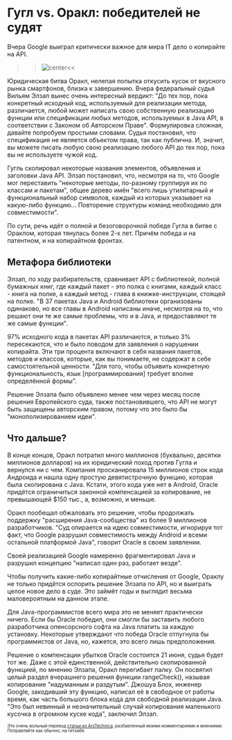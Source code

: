 # Гугл vs. Оракл: победителей не судят

Вчера Google выиграл критически важное для мира IT дело о копирайте на API.

>>![center](http://cdn.arstechnica.net/wp-content/uploads/2012/05/android-partytime.jpg)<<

Юридическая битва Оракл, нелепая попытка откусить кусок от вкусного рынка смартфонов, близка к завершению. Вчера федеральный судья Вильям Элзап вынес очень интересный вердикт: "До тех пор, пока конкретный исходный код, используемый для реализации метода, различается, любой может написать свою собственную реализацию функции или спецификации любых методов, используемых в Java API, в соответствии с Законом об Авторском Праве". Формулировка сложная, давайте попробуем простыми словами. Судья постановил, что спецификация не является объектом права, так как публична. И, значит, вы можете писать любую свою реализацию любого API до тех пор, пока вы не используете чужой код.

Гугль скопировал некоторые названия элементов, объявления и заголовки Java API. Элзап постановил, что, несмотря на то, что Google мог переставить "некоторые методы, по-разному группируя их по классам и пакетам", общее дерево имён "всего лишь утилитарный и функциональный набор символов, каждый из которых указывает на какую-либо функцию... Повторение структуры команд необходимо для совместимости".

По сути, речь идёт о полной и безоговорочной победе Гугла в битве с Ораклом, которая тянулась более 2-х лет. Причём победа и на патентном, и на копирайтном фронтах.

## Метафора библиотеки

Элзап, по ходу разбирательств, сравнивает API с библиотекой, полной бумажных книг, где каждый пакет - это полка с книгами, каждый класс - книга на полке, а каждый метод - глава в книжке-инструкции, стоящей на полке. "В 37 пакетах Java и Android библиотеки организованы одинаково, но все главы в Android написаны иначе, несмотря на то, что решают они те же самые проблемы, что и в Java, и предоставляют те же самые функции".

97% исходного кода в пакетах API различаются, и только 3% пересекаются, что и было поводом для заявления о нарушении копирайта. Эти три процента включают в себя названия пакетов, методов и классов, которые, как вы понимаете, не содержат в себе самостоятельной ценности. "Для того, чтобы объявить конкретную функциональность, язык [программирования] требует вполне определённой формы".

Решение Элзапа было объявлено менее чем через месяц после решения Европейского суда, также постановившего, что API не могут быть защищены авторским правом, потому что это было бы "монополизированием идеи".

## Что дальше?
В конце концов, Оракл потратил много миллионов (буквально, десятки миллионов долларов) на их юридический поход против Гугла и вернулся ни с чем. Компания просканировала 15 миллионов строк кода Андроида и нашла одну простую девятистрочную функцию, которая была скопирована с Java. Кстати, этого кода уже нет в Android, Oracle придётся ограничиться законной компенсацией за копирование, не превышающей $150 тыс., а, возможно, и меньше.

Оракл пообещал обжаловать это решение, чтобы продолжать поддержку "расширения Java-сообщества" из более 9 миллионов разработчиков. "Суд опирается на идею совместимости, игнорируя тот факт, что Google разрушил совместимость между Android и всеми остальной платформой Java", говорит Oracle в своем заявлении.

Своей реализацией Google намеренно фрагментировал Java и разрушил концепцию "написал один раз, работает везде".

Чтобы получить какие-либо копирайтные отчисления от Google, Ораклу не только придётся оспорить решение Элзапа по API, но и выиграть целое новое дело в суде. Это займёт годы и выглядит весьма маловероятным на данном этапе.

Для Java-программистов всего мира это не меняет практически ничего. Если бы Oracle победил, они смогли бы заставить любого разработчика опенсорсного софта на Java платить за каждую установку. Некоторые утверждают что победа Oracle отпугнула бы программистов от Java, но, кажется, это всего лишь предположения.

Решение о компенсации убытков Oracle состоится 21 июня, судья будет тот же. Даже с этой единственной, действительно скопированной функцией, по мнению Элзапа, Оракл перегибает палку. Он посвятил целый раздел вчерашнего решения функции rangeCheck(), называя копирование "надуманным и раздутым". Джошуа Блох, инженер Google, закодивший эту функцию, написал её в свободное от работы время, как часть большого блока кода для свободной реализации Java. "Это был невинный и незначительный случай копирования маленького кусочка в огромном куске кода", заключил Элзап.

<div style="align: right; font-size: 0.7em">Это очень вольный перевод <a href="http://arstechnica.com/tech-policy/2012/05/google-wins-crucial-api-ruling-oracles-case-decimated/">статьи из ArsTechnica</a>, разбавленный моими комментариями и мнениями. Поправляйте как обычно, на гитхабе.</div>